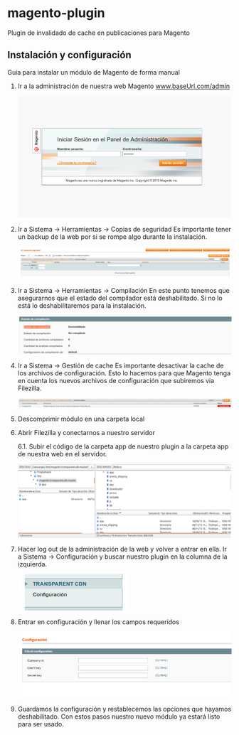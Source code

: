 # magento-plugin
Plugin de invalidado de cache en publicaciones para Magento

## Instalación y configuración
Guia para instalar un módulo de Magento de forma manual

1. Ir a la administración de nuestra web Magento
    www.baseUrl.com/admin

    ![](doc/MagentoAdmin.jpg)

2. Ir a Sistema → Herramientas → Copias de seguridad
    Es importante tener un backup de la web por si se rompe algo durante la instalación.

    ![](doc/CopiaDeSeguridad.jpg)

3. Ir a Sistema → Herramientas → Compilación
    En este punto tenemos que asegurarnos que el estado del compilador está deshabilitado.
    Si no lo está lo deshabilitaremos para la instalación.

    ![](doc/Compilador.jpg)

4. Ir a Sistema → Gestión de cache
    Es importante desactivar la cache de los archivos de configuración. Esto lo hacemos para que Magento tenga en cuenta los nuevos archivos de configuración que subiremos via Filezilla.

    ![](doc/CacheConfigFiles.jpg)

5. Descomprimir módulo en una carpeta local
6. Abrir Filezilla y conectarnos a nuestro servidor

    6.1. Subir el código de la carpeta app de nuestro plugin a la carpeta app de nuestra web en el
servidor.

    ![](doc/Filezilla.jpeg)

7. Hacer log out de la administración de la web y volver a entrar en ella.
    Ir a Sistema → Configuración y buscar nuestro plugin en la columna de la izquierda.

    ![](doc/TransparentPlugin.jpg)

8. Entrar en configuración y llenar los campos requeridos

    ![](doc/TransparentOptions.jpg)

9. Guardamos la configuración y restablecemos las opciones que hayamos deshabilitado. Con estos pasos nuestro nuevo módulo ya estará listo para ser usado.
